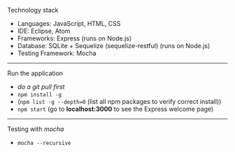 Technology stack

* Languages: JavaScript, HTML, CSS
* IDE: Eclipse, Atom
* Frameworks: Express (runs on Node.js)
* Database: SQLite + Sequelize (sequelize-restful) (runs on Node.js)
* Testing Framework: Mocha

***
Run the application

* *do a git pull first*
* `npm install -g`
* (`npm list -g --depth=0` (list all npm packages to verify correct install))
* `npm start` (go to **localhost:3000** to see the Express welcome page)

***
Testing with *mocha*
* `mocha --recursive`

